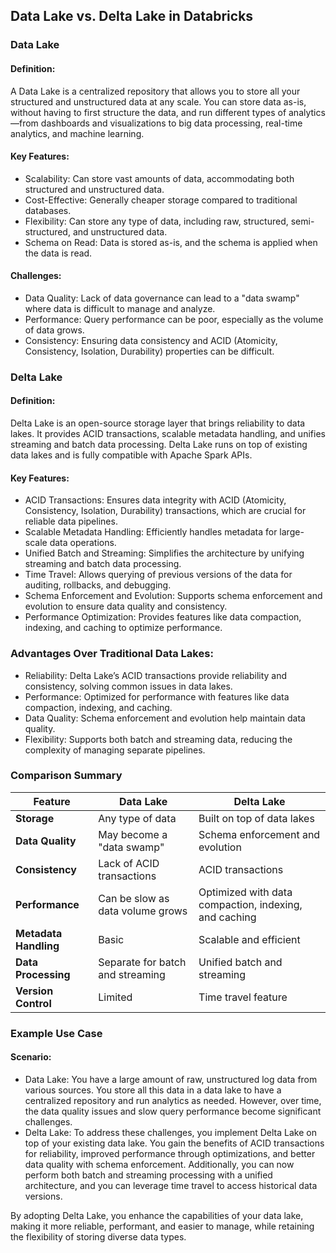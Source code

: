 ## Data Lake vs. Delta Lake in Databricks

### Data Lake

#### Definition:
A Data Lake is a centralized repository that allows you to store all your structured and unstructured data at any scale. You can store data as-is, without having to first structure the data, and run different types of analytics—from dashboards and visualizations to big data processing, real-time analytics, and machine learning.

#### Key Features:

- Scalability: Can store vast amounts of data, accommodating both structured and unstructured data.
- Cost-Effective: Generally cheaper storage compared to traditional databases.
- Flexibility: Can store any type of data, including raw, structured, semi-structured, and unstructured data.
- Schema on Read: Data is stored as-is, and the schema is applied when the data is read.

#### Challenges:

- Data Quality: Lack of data governance can lead to a "data swamp" where data is difficult to manage and analyze.
- Performance: Query performance can be poor, especially as the volume of data grows.
- Consistency: Ensuring data consistency and ACID (Atomicity, Consistency, Isolation, Durability) properties can be difficult.

### Delta Lake

#### Definition:
Delta Lake is an open-source storage layer that brings reliability to data lakes. It provides ACID transactions, scalable metadata handling, and unifies streaming and batch data processing. Delta Lake runs on top of existing data lakes and is fully compatible with Apache Spark APIs.

#### Key Features:

- ACID Transactions: Ensures data integrity with ACID (Atomicity, Consistency, Isolation, Durability) transactions, which are crucial for reliable data pipelines.
- Scalable Metadata Handling: Efficiently handles metadata for large-scale data operations.
- Unified Batch and Streaming: Simplifies the architecture by unifying streaming and batch data processing.
- Time Travel: Allows querying of previous versions of the data for auditing, rollbacks, and debugging.
- Schema Enforcement and Evolution: Supports schema enforcement and evolution to ensure data quality and consistency.
- Performance Optimization: Provides features like data compaction, indexing, and caching to optimize performance.

### Advantages Over Traditional Data Lakes:

- Reliability: Delta Lake’s ACID transactions provide reliability and consistency, solving common issues in data lakes.
- Performance: Optimized for performance with features like data compaction, indexing, and caching.
- Data Quality: Schema enforcement and evolution help maintain data quality.
- Flexibility: Supports both batch and streaming data, reducing the complexity of managing separate pipelines.

### Comparison Summary

| Feature                     | Data Lake                             | Delta Lake                             |
|-----------------------------|---------------------------------------|----------------------------------------|
| **Storage**                 | Any type of data                      | Built on top of data lakes             |
| **Data Quality**            | May become a "data swamp"             | Schema enforcement and evolution       |
| **Consistency**             | Lack of ACID transactions             | ACID transactions                      |
| **Performance**             | Can be slow as data volume grows      | Optimized with data compaction, indexing, and caching |
| **Metadata Handling**       | Basic                                 | Scalable and efficient                 |
| **Data Processing**         | Separate for batch and streaming      | Unified batch and streaming            |
| **Version Control**         | Limited                               | Time travel feature                    |


### Example Use Case

#### Scenario:

- Data Lake: You have a large amount of raw, unstructured log data from various sources. You store all this data in a data lake to have a centralized repository and run analytics as needed. However, over time, the data quality issues and slow query performance become significant challenges.
- Delta Lake: To address these challenges, you implement Delta Lake on top of your existing data lake. You gain the benefits of ACID transactions for reliability, improved performance through optimizations, and better data quality with schema enforcement. Additionally, you can now perform both batch and streaming processing with a unified architecture, and you can leverage time travel to access historical data versions.

By adopting Delta Lake, you enhance the capabilities of your data lake, making it more reliable, performant, and easier to manage, while retaining the flexibility of storing diverse data types.

